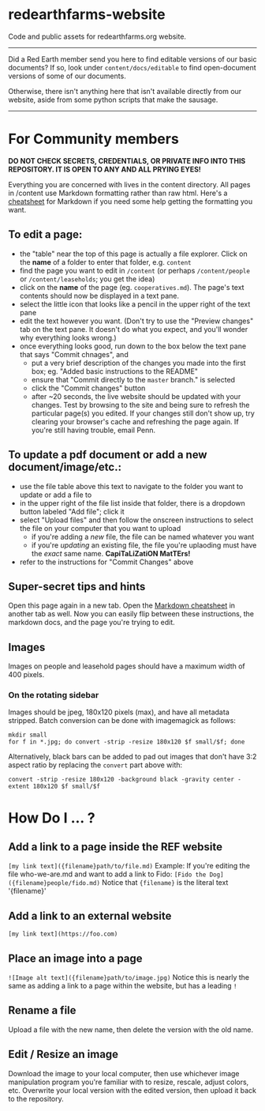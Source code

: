 # redearthfarms-website

Code and public assets for redearthfarms.org website.

---

Did a Red Earth member send you here to find editable versions of our basic documents? If so, look under `content/docs/editable` to find open-document versions of some of our documents.

Otherwise, there isn't anything here that isn't available directly from our website, aside from some python scripts that make the sausage.

---

# For Community members

**DO NOT CHECK SECRETS, CREDENTIALS, OR PRIVATE INFO INTO THIS REPOSITORY. IT IS OPEN TO ANY AND ALL PRYING EYES!**

Everything you are concerned with lives in the content directory. All pages in /content use Markdown formatting rather than raw html. Here's a [cheatsheet](https://github.com/adam-p/markdown-here/wiki/Markdown-Cheatsheet) for Markdown if you need some help getting the formatting you want.

## To edit a page:
* the "table" near the top of this page is actually a file explorer. Click on the **name** of a folder to enter that folder, e.g. `content`
* find the page you want to edit in `/content` (or perhaps `/content/people` or `/content/leaseholds`; you get the idea)
* click on the **name** of the page (eg. `cooperatives.md`). The page's text contents should now be displayed in a text pane.
* select the little icon that looks like a pencil in the upper right of the text pane
* edit the text however you want. (Don't try to use the "Preview changes" tab on the text pane. It doesn't do what you expect, and you'll wonder why everything looks wrong.)
* once everything looks good, run down to the box below the text pane that says "Commit chnages", and
  * put a very brief description of the changes you made into the first box; eg. "Added basic instructions to the README"
  * ensure that "Commit directly to the `master` branch." is selected
  * click the "Commit changes" button
  * after ~20 seconds, the live website should be updated with your changes. Test by browsing to the site and being sure to refresh the particular page(s) you edited. If your changes still don't show up, try clearing your browser's cache and refreshing the page again. If you're still having trouble, email Penn.
  
## To update a pdf document or add a new document/image/etc.:
* use the file table above this text to navigate to the folder you want to update or add a file to
* in the upper right of the file list inside that folder, there is a dropdown button labeled "Add file"; click it
* select "Upload files" and then follow the onscreen instructions to select the file on your computer that you want to upload
  * if you're adding a *new* file, the file can be named whatever you want
  * if you're *updating* an existing file, the file you're uplaoding must have the *exact* same name. **CapiTaLiZatiON MatTErs!**
* refer to the instructions for "Commit Changes" above
  
## Super-secret tips and hints
Open this page again in a new tab. Open the [Markdown cheatsheet](https://github.com/adam-p/markdown-here/wiki/Markdown-Cheatsheet) in another tab as well. Now you can easily flip between these instructions, the markdown docs, and the page you're trying to edit.

## Images

Images on people and leasehold pages should have a maximum width of 400 pixels.

### On the rotating sidebar
Images should be jpeg, 180x120 pixels (max), and have all metadata stripped. Batch conversion can be done with imagemagick as follows:
```
mkdir small
for f in *.jpg; do convert -strip -resize 180x120 $f small/$f; done
```
Alternatively, black bars can be added to pad out images that don't have 3:2 aspect ratio by replacing the `convert` part above with:
```
convert -strip -resize 180x120 -background black -gravity center -extent 180x120 $f small/$f
```

# How Do I ... ?
## Add a link to a page inside the REF website
`[my link text]({filename}path/to/file.md)` Example: If you're editing the file who-we-are.md and want to add a link to Fido: `[Fido the Dog]({filename}people/fido.md)` Notice that `{filename}` is the literal text '{filename}'

## Add a link to an external website
`[my link text](https://foo.com)`

## Place an image into a page
`![Image alt text]({filename}path/to/image.jpg)` Notice this is nearly the same as adding a link to a page within the website, but has a leading `!`

## Rename a file
Upload a file with the new name, then delete the version with the old name.

## Edit / Resize an image
Download the image to your local computer, then use whichever image manipulation program you're familiar with to resize, rescale, adjust colors, etc. Overwrite your local version with the edited version, then upload it back to the repository.
